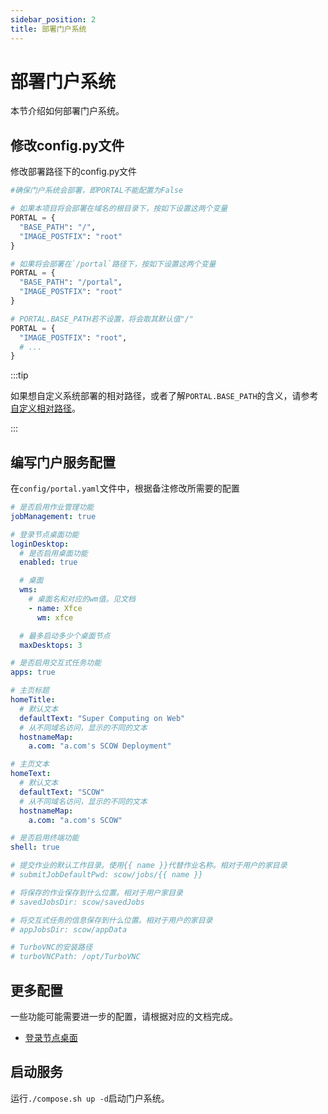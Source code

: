 ```yaml
---
sidebar_position: 2
title: 部署门户系统
---
```


# 部署门户系统

本节介绍如何部署门户系统。

## 修改config.py文件

修改部署路径下的config.py文件

```python
#确保门户系统会部署，即PORTAL不能配置为False

# 如果本项目将会部署在域名的根目录下，按如下设置这两个变量
PORTAL = {
  "BASE_PATH": "/",
  "IMAGE_POSTFIX": "root"
}

# 如果将会部署在`/portal`路径下，按如下设置这两个变量
PORTAL = {
  "BASE_PATH": "/portal",
  "IMAGE_POSTFIX": "root"
}

# PORTAL.BASE_PATH若不设置，将会取其默认值"/"
PORTAL = {
  "IMAGE_POSTFIX": "root",
  # ...
}
```

:::tip

如果想自定义系统部署的相对路径，或者了解`PORTAL.BASE_PATH`的含义，请参考[自定义相对路径](../customization/basepath.md)。

:::

## 编写门户服务配置

在`config/portal.yaml`文件中，根据备注修改所需要的配置

```yaml title="config/mis.yaml"
# 是否启用作业管理功能
jobManagement: true

# 登录节点桌面功能
loginDesktop:
  # 是否启用桌面功能
  enabled: true

  # 桌面
  wms: 
    # 桌面名和对应的wm值。见文档
    - name: Xfce
      wm: xfce

  # 最多启动多少个桌面节点
  maxDesktops: 3

# 是否启用交互式任务功能
apps: true

# 主页标题
homeTitle: 
  # 默认文本
  defaultText: "Super Computing on Web"
  # 从不同域名访问，显示的不同的文本
  hostnameMap: 
    a.com: "a.com's SCOW Deployment"

# 主页文本
homeText: 
  # 默认文本
  defaultText: "SCOW"
  # 从不同域名访问，显示的不同的文本
  hostnameMap: 
    a.com: "a.com's SCOW"

# 是否启用终端功能
shell: true

# 提交作业的默认工作目录。使用{{ name }}代替作业名称。相对于用户的家目录
# submitJobDefaultPwd: scow/jobs/{{ name }}

# 将保存的作业保存到什么位置。相对于用户家目录
# savedJobsDir: scow/savedJobs

# 将交互式任务的信息保存到什么位置。相对于用户的家目录
# appJobsDir: scow/appData

# TurboVNC的安装路径
# turboVNCPath: /opt/TurboVNC
```

## 更多配置

一些功能可能需要进一步的配置，请根据对应的文档完成。

- [登录节点桌面](./desktop.md)

## 启动服务

运行`./compose.sh up -d`启动门户系统。